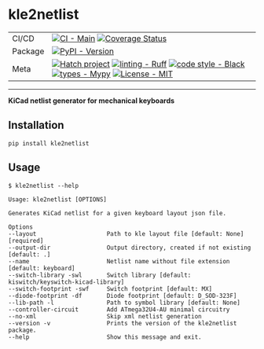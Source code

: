 # kle2netlist

|         |                                                                                                                                                                                                                                                                                                                                                                                                                                                                                                                                                                                                                    |
| ---     | ---                                                                                                                                                                                                                                                                                                                                                                                                                                                                                                                                                                                                                |
| CI/CD   | [![CI - Main](https://github.com/adamws/kle2netlist/actions/workflows/build.yml/badge.svg)](https://github.com/adamws/kle2netlist/actions/workflows/build.yml) [![Coverage Status](https://coveralls.io/repos/github/adamws/kle2netlist/badge.svg?branch=master)](https://coveralls.io/github/adamws/kle2netlist?branch=master)                                                                                                                                                                                                                                                                                    |
| Package | [![PyPI - Version](https://img.shields.io/pypi/v/kle2netlist.svg)](https://pypi.org/project/kle2netlist)                                                                                                                                                                                                                                                                                                                                                                                                                                                                                                           |
| Meta    | [![Hatch project](https://img.shields.io/badge/%F0%9F%A5%9A-Hatch-4051b5.svg)](https://github.com/pypa/hatch) [![linting - Ruff](https://img.shields.io/endpoint?url=https://raw.githubusercontent.com/charliermarsh/ruff/main/assets/badge/v2.json)](https://github.com/astral-sh/ruff) [![code style - Black](https://img.shields.io/badge/code%20style-black-000000.svg)](https://github.com/psf/black) [![types - Mypy](https://img.shields.io/badge/types-Mypy-blue.svg)](https://github.com/python/mypy) [![License - MIT](https://img.shields.io/badge/license-MIT-9400d3.svg)](https://spdx.org/licenses/) |

-----

**KiCad netlist generator for mechanical keyboards**

## Installation

```
pip install kle2netlist
```

## Usage

```
$ kle2netlist --help

Usage: kle2netlist [OPTIONS]

Generates KiCad netlist for a given keyboard layout json file.

Options
--layout                    Path to kle layout file [default: None] [required]
--output-dir                Output directory, created if not existing [default: .]
--name                      Netlist name without file extension [default: keyboard]
--switch-library -swl       Switch library [default: kiswitch/keyswitch-kicad-library]
--switch-footprint -swf     Switch footprint [default: MX]
--diode-footprint -df       Diode footprint [default: D_SOD-323F]
--lib-path -l               Path to symbol library [default: None]
--controller-circuit        Add ATmega32U4-AU minimal circuitry
--no-xml                    Skip xml netlist generation
--version -v                Prints the version of the kle2netlist package.
--help                      Show this message and exit.
```
